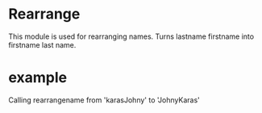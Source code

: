 Rearrange
========

This module is used for rearranging names.
Turns lastname firstname into firstname last name.

# example 

Calling rearrangename from 'karasJohny' to 'JohnyKaras'
